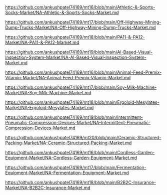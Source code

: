 <p><a href="https://github.com/ankushpatel74169/mt16/blob/main/Athletic-&-Sports-Socks-Market/NA-Athletic-&-Sports-Socks-Market.md">https://github.com/ankushpatel74169/mt16/blob/main/Athletic-&-Sports-Socks-Market/NA-Athletic-&-Sports-Socks-Market.md</a></p><p><a href="https://github.com/ankushpatel74169/mt17/blob/main/Off-Highway-Mining-Dump-Trucks-Market/NA-Off-Highway-Mining-Dump-Trucks-Market.md">https://github.com/ankushpatel74169/mt17/blob/main/Off-Highway-Mining-Dump-Trucks-Market/NA-Off-Highway-Mining-Dump-Trucks-Market.md</a></p><p><a href="https://github.com/ankushpatel74169/mt18/blob/main/PA11-&-PA12-Market/NA-PA11-&-PA12-Market.md">https://github.com/ankushpatel74169/mt18/blob/main/PA11-&-PA12-Market/NA-PA11-&-PA12-Market.md</a></p><p><a href="https://github.com/ankushpatel74169/mt19/blob/main/AI-Based-Visual-Inspection-System-Market/NA-AI-Based-Visual-Inspection-System-Market.md">https://github.com/ankushpatel74169/mt19/blob/main/AI-Based-Visual-Inspection-System-Market/NA-AI-Based-Visual-Inspection-System-Market.md</a></p><p><a href="https://github.com/ankushpatel74169/mt16/blob/main/Animal-Feed-Premix-Vitamin-Market/NA-Animal-Feed-Premix-Vitamin-Market.md">https://github.com/ankushpatel74169/mt16/blob/main/Animal-Feed-Premix-Vitamin-Market/NA-Animal-Feed-Premix-Vitamin-Market.md</a></p><p><a href="https://github.com/ankushpatel74169/mt17/blob/main/Soy-Milk-Machine-Market/NA-Soy-Milk-Machine-Market.md">https://github.com/ankushpatel74169/mt17/blob/main/Soy-Milk-Machine-Market/NA-Soy-Milk-Machine-Market.md</a></p><p><a href="https://github.com/ankushpatel74169/mt18/blob/main/Ergoloid-Mesylates-Market/NA-Ergoloid-Mesylates-Market.md">https://github.com/ankushpatel74169/mt18/blob/main/Ergoloid-Mesylates-Market/NA-Ergoloid-Mesylates-Market.md</a></p><p><a href="https://github.com/ankushpatel74169/mt19/blob/main/Intermittent-Pneumatic-Compression-Devices-Market/NA-Intermittent-Pneumatic-Compression-Devices-Market.md">https://github.com/ankushpatel74169/mt19/blob/main/Intermittent-Pneumatic-Compression-Devices-Market/NA-Intermittent-Pneumatic-Compression-Devices-Market.md</a></p><p><a href="https://github.com/ankushpatel74169/mt20/blob/main/Ceramic-Structured-Packing-Market/NA-Ceramic-Structured-Packing-Market.md">https://github.com/ankushpatel74169/mt20/blob/main/Ceramic-Structured-Packing-Market/NA-Ceramic-Structured-Packing-Market.md</a></p><p><a href="https://github.com/ankushpatel74169/mt16/blob/main/Cordless-Garden-Equipment-Market/NA-Cordless-Garden-Equipment-Market.md">https://github.com/ankushpatel74169/mt16/blob/main/Cordless-Garden-Equipment-Market/NA-Cordless-Garden-Equipment-Market.md</a></p><p><a href="https://github.com/ankushpatel74169/mt17/blob/main/Fermentation-Equipment-Market/NA-Fermentation-Equipment-Market.md">https://github.com/ankushpatel74169/mt17/blob/main/Fermentation-Equipment-Market/NA-Fermentation-Equipment-Market.md</a></p><p><a href="https://github.com/ankushpatel74169/mt18/blob/main/B2B2C-Insurance-Market/NA-B2B2C-Insurance-Market.md">https://github.com/ankushpatel74169/mt18/blob/main/B2B2C-Insurance-Market/NA-B2B2C-Insurance-Market.md</a></p>
